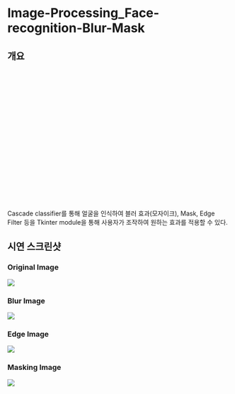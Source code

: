 # Image-Processing_Face-recognition-Blur-Mask

## 개요

<img src = 'https://user-images.githubusercontent.com/77375223/125083734-b6071100-e103-11eb-93ac-f9122e15e268.jpg' width = 5 height = 300>

Cascade classifier를 통해 얼굴을 인식하여 블러 효과(모자이크), Mask, Edge Filter 등을
Tkinter module을 통해 사용자가 조작하여 원하는 효과를 적용할 수 있다.

## 시연 스크린샷

### Original Image
<img src = 'https://user-images.githubusercontent.com/77375223/125084848-ec915b80-e104-11eb-923c-188884e0a6b6.JPG'>

### Blur Image
<img src = 'https://user-images.githubusercontent.com/77375223/125084858-eef3b580-e104-11eb-8488-6781854dc2a8.JPG'>

### Edge Image
<img src = 'https://user-images.githubusercontent.com/77375223/125084870-f1560f80-e104-11eb-8a6f-679039f15fd0.JPG'>

### Masking Image
<img src = 'https://user-images.githubusercontent.com/77375223/125084876-f31fd300-e104-11eb-8247-eefe926ef803.JPG'>

